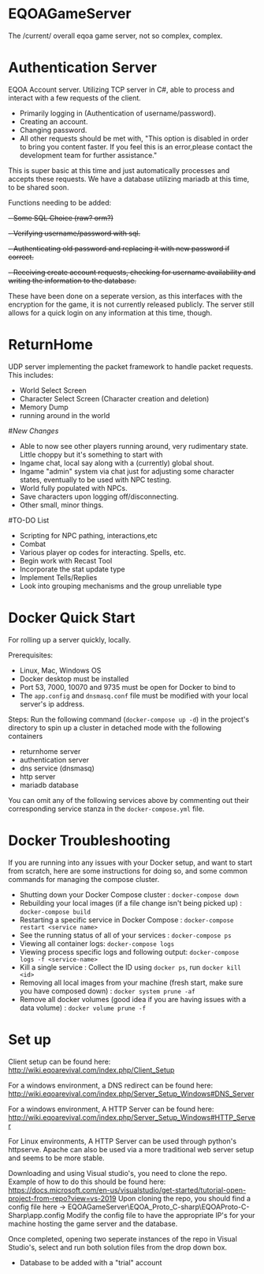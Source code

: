 # EQOAGameServer

The /current/ overall eqoa game server, not so complex, complex.

# Authentication Server

EQOA Account server.
Utilizing TCP server in C#, able to process and interact with a few requests of the client.

-   Primarily logging in (Authentication of username/password).
-   Creating an account.
-   Changing password.
-   All other requests should be met with, "This option is disabled in order to bring you content faster. If you feel this is an error,please contact the development team for further assistance."

This is super basic at this time and just automatically processes and accepts these requests.
We have a database utilizing mariadb at this time, to be shared soon.

Functions needing to be added:

~~- Some SQL Choice (raw? orm?)~~

~~- Verifying username/password with sql.~~

~~- Authenticating old password and replacing it with new password if correct.~~

~~- Receiving create account requests, checking for username availability and writing the information to the database.~~

These have been done on a seperate version, as this interfaces with the encryption for the game, it is not currently released publicly. The server still allows for a quick login on any information at this time, though.

# ReturnHome

UDP server implementing the packet framework to handle packet requests.
This includes:

-   World Select Screen
-   Character Select Screen (Character creation and deletion)
-   Memory Dump
-   running around in the world

#_New Changes_

-   Able to now see other players running around, very rudimentary state. Little choppy but it's something to start with
-   Ingame chat, local say along with a (currently) global shout.
-   Ingame "admin" system via chat just for adjusting some character states, eventually to be used with NPC testing.
-   World fully populated with NPCs.
-   Save characters upon logging off/disconnecting.
-   Other small, minor things.

#TO-DO List

-   Scripting for NPC pathing, interactions,etc
-   Combat
-   Various player op codes for interacting. Spells, etc.
-   Begin work with Recast Tool
-   Incorporate the stat update type
-   Implement Tells/Replies
-   Look into grouping mechanisms and the group unreliable type

# Docker Quick Start

For rolling up a server quickly, locally.

Prerequisites:

-   Linux, Mac, Windows OS
-   Docker desktop must be installed
-   Port 53, 7000, 10070 and 9735 must be open for Docker to bind to
-   The `app.config` and `dnsmasq.conf` file must be modified with your local server's ip address.

Steps:
Run the following command (`docker-compose up -d`) in the project's directory to spin up a cluster in detached mode with the following containers

-   returnhome server
-   authentication server
-   dns service (dnsmasq)
-   http server
-   mariadb database

You can omit any of the following services above by commenting out their corresponding service stanza in the `docker-compose.yml` file.

# Docker Troubleshooting

If you are running into any issues with your Docker setup, and want to start from scratch, here are some instructions for doing so, and some common commands for managing the compose cluster.

-   Shutting down your Docker Compose cluster : `docker-compose down`
-   Rebuilding your local images (if a file change isn't being picked up) : `docker-compose build`
-   Restarting a specific service in Docker Compose : `docker-compose restart <service name>`
-   See the running status of all of your services : `docker-compose ps`
-   Viewing all container logs: `docker-compose logs`
-   Viewing process specific logs and following output: `docker-compose logs -f <service-name>` 
-   Kill a single service : Collect the ID using `docker ps`, run `docker kill <id>`
-   Removing all local images from your machine (fresh start, make sure you have composed down) : `docker system prune -af`
-   Remove all docker volumes (good idea if you are having issues with a data volume) : `docker volume prune -f`

# Set up

Client setup can be found here: http://wiki.eqoarevival.com/index.php/Client_Setup

For a windows environment, a DNS redirect can be found here: http://wiki.eqoarevival.com/index.php/Server_Setup_Windows#DNS_Server

For a windows environment, A HTTP Server can be found here: http://wiki.eqoarevival.com/index.php/Server_Setup_Windows#HTTP_Server

For Linux environments, A HTTP Server can be used through python's httpserve. Apache can also be used via a more traditional web server setup and seems to be more stable.

Downloading and using Visual studio's, you need to clone the repo. Example of how to do this should be found here: https://docs.microsoft.com/en-us/visualstudio/get-started/tutorial-open-project-from-repo?view=vs-2019
Upon cloning the repo, you should find a config file here -> EQOAGameServer\EQOA_Proto_C-sharp\EQOAProto-C-Sharp\app.config
Modify the config file to have the appropriate IP's for your machine hosting the game server and the database.

Once completed, opening two seperate instances of the repo in Visual Studio's, select and run both solution files from the drop down box.

-   Database to be added with a "trial" account

